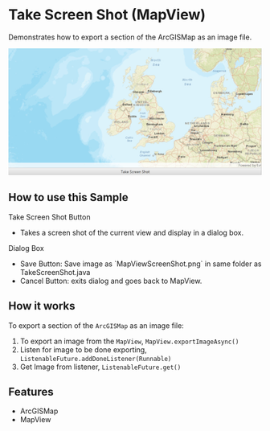 <h1>Take Screen Shot (MapView)</h1>

<p>Demonstrates how to export a section of the ArcGISMap as an image file.</p>

<p><img src="TakeScreenShot.PNG"/></p>

<h2>How to use this Sample</h2>

<p>Take Screen Shot Button</p>
<ul>
    <li>Takes a screen shot of the current view and display in a dialog box.</li>
</ul>

<p>Dialog Box</p>
<ul>
    <li>Save Button: Save image as `MapViewScreenShot.png` in same folder as TakeScreenShot.java</li>
    <li>Cancel Button: exits dialog and goes back to MapView.</li>
</ul>

<h2>How it works</h2>

<p>To export a section of the <code>ArcGISMap</code> as an image file:</p>

<ol>
    <li>To export an image from the <code>MapView</code>, <code>MapView.exportImageAsync()</code></li>
    <li>Listen for image to be done exporting, <code>ListenableFuture.addDoneListener(Runnable)</code></li>
    <li>Get Image from listener, <code>ListenableFuture.get()</code></li>
</ol>

<h2>Features</h2>

<ul>
    <li>ArcGISMap</li>
    <li>MapView</li>
</ul>

